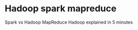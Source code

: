 # Hadoop spark mapreduce

<BadgeLink colorScheme='yellow' badgeText='Read' href='https://www.integrate.io/blog/apache-spark-vs-hadoop-mapreduce'>Spark vs Hadoop MapReduce</BadgeLink>
<BadgeLink badgeText='Watch' href='https://www.youtube.com/watch?v=aReuLtY0YMI'>Hadoop explained in 5 minutes</BadgeLink>
